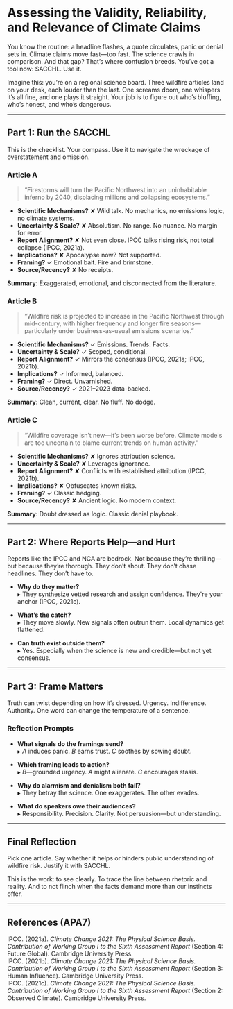# Assessing the Validity, Reliability, and Relevance of Climate Claims

You know the routine: a headline flashes, a quote circulates, panic or denial sets in. Climate claims move fast—too fast. The science crawls in comparison. And that gap? That’s where confusion breeds. You’ve got a tool now: SACCHL. Use it.

Imagine this: you’re on a regional science board. Three wildfire articles land on your desk, each louder than the last. One screams doom, one whispers it’s all fine, and one plays it straight. Your job is to figure out who’s bluffing, who’s honest, and who’s dangerous.

---

## Part 1: Run the SACCHL

This is the checklist. Your compass. Use it to navigate the wreckage of overstatement and omission.

### Article A
> “Firestorms will turn the Pacific Northwest into an uninhabitable inferno by 2040, displacing millions and collapsing ecosystems.”

- **Scientific Mechanisms?** ✘ Wild talk. No mechanics, no emissions logic, no climate systems.
- **Uncertainty & Scale?** ✘ Absolutism. No range. No nuance. No margin for error.
- **Report Alignment?** ✘ Not even close. IPCC talks rising risk, not total collapse (IPCC, 2021a).
- **Implications?** ✘ Apocalypse now? Not supported.
- **Framing?** ✓ Emotional bait. Fire and brimstone.
- **Source/Recency?** ✘ No receipts.

**Summary**: Exaggerated, emotional, and disconnected from the literature.

### Article B
> “Wildfire risk is projected to increase in the Pacific Northwest through mid-century, with higher frequency and longer fire seasons—particularly under business-as-usual emissions scenarios.”

- **Scientific Mechanisms?** ✓ Emissions. Trends. Facts.
- **Uncertainty & Scale?** ✓ Scoped, conditional.
- **Report Alignment?** ✓ Mirrors the consensus (IPCC, 2021a; IPCC, 2021b).
- **Implications?** ✓ Informed, balanced.
- **Framing?** ✓ Direct. Unvarnished.
- **Source/Recency?** ✓ 2021–2023 data-backed.

**Summary**: Clean, current, clear. No fluff. No dodge.

### Article C
> “Wildfire coverage isn’t new—it’s been worse before. Climate models are too uncertain to blame current trends on human activity.”

- **Scientific Mechanisms?** ✘ Ignores attribution science.
- **Uncertainty & Scale?** ✘ Leverages ignorance.
- **Report Alignment?** ✘ Conflicts with established attribution (IPCC, 2021b).
- **Implications?** ✘ Obfuscates known risks.
- **Framing?** ✓ Classic hedging.
- **Source/Recency?** ✘ Ancient logic. No modern context.

**Summary**: Doubt dressed as logic. Classic denial playbook.

---

## Part 2: Where Reports Help—and Hurt

Reports like the IPCC and NCA are bedrock. Not because they’re thrilling—but because they’re thorough. They don’t shout. They don’t chase headlines. They don’t have to.

- **Why do they matter?**  
  ▸ They synthesize vetted research and assign confidence. They're your anchor (IPCC, 2021c).

- **What’s the catch?**  
  ▸ They move slowly. New signals often outrun them. Local dynamics get flattened.

- **Can truth exist outside them?**  
  ▸ Yes. Especially when the science is new and credible—but not yet consensus.

---

## Part 3: Frame Matters

Truth can twist depending on how it’s dressed. Urgency. Indifference. Authority. One word can change the temperature of a sentence.

### Reflection Prompts

- **What signals do the framings send?**  
  ▸ *A* induces panic. *B* earns trust. *C* soothes by sowing doubt.

- **Which framing leads to action?**  
  ▸ *B*—grounded urgency. *A* might alienate. *C* encourages stasis.

- **Why do alarmism and denialism both fail?**  
  ▸ They betray the science. One exaggerates. The other evades.

- **What do speakers owe their audiences?**  
  ▸ Responsibility. Precision. Clarity. Not persuasion—but understanding.

---

## Final Reflection

Pick one article. Say whether it helps or hinders public understanding of wildfire risk. Justify it with SACCHL.

This is the work: to see clearly. To trace the line between rhetoric and reality. And to not flinch when the facts demand more than our instincts offer.

---

## References (APA7)

IPCC. (2021a). *Climate Change 2021: The Physical Science Basis. Contribution of Working Group I to the Sixth Assessment Report* (Section 4: Future Global). Cambridge University Press.  
IPCC. (2021b). *Climate Change 2021: The Physical Science Basis. Contribution of Working Group I to the Sixth Assessment Report* (Section 3: Human Influence). Cambridge University Press.  
IPCC. (2021c). *Climate Change 2021: The Physical Science Basis. Contribution of Working Group I to the Sixth Assessment Report* (Section 2: Observed Climate). Cambridge University Press.
